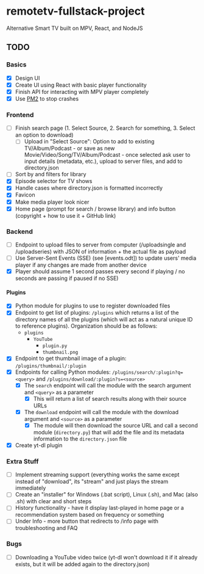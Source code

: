 # remotetv-fullstack-project
Alternative Smart TV built on MPV, React, and NodeJS

## TODO
### Basics
 - [X] Design UI
 - [X] Create UI using React with basic player functionality
 - [X] Finish API for interacting with MPV player completely
 - [X] Use [PM2](https://stackoverflow.com/questions/5999373/how-do-i-prevent-node-js-from-crashing-try-catch-doesnt-work) to stop crashes

### Frontend
 - [ ] Finish search page (1. Select Source, 2. Search for something, 3. Select an option to download)
	- [ ] Upload in "Select Source": Option to add to existing TV/Album/Podcast - or save as new Movie/Video/Song/TV/Album/Podcast - once selected ask user to input details (metadata, etc.), upload to server files, and add to directory.json
 - [ ] Sort by and filters for library
 - [X] Episode selector for TV shows
 - [X] Handle cases where directory.json is formatted incorrectly
 - [X] Favicon 
 - [X] Make media player look nicer
 - [X] Home page (prompt for search / browse library) and info button (copyright + how to use it + GitHub link)

### Backend
  - [ ] Endpoint to upload files to server from computer (/uploadsingle and /uploadseries) with JSON of information + the actual file as payload
  - [ ] Use Server-Sent Events (SSE) (see [events.odt]) to update users' media player if any changes are made from another device
  - [X] Player should assume 1 second passes every second if playing / no seconds are passing if paused if no SSE)

#### Plugins
 - [X] Python module for plugins to use to register downloaded files
 - [X] Endpoint to get list of plugins: `/plugins` which returns a list of the directory names of all the plugins (which will act as a natural unique ID to reference plugins). Organization should be as follows:
	 - `plugins`
		 + `YouTube`
			 * `plugin.py`
			 * `thumbnail.png`
 - [X] Endpoint to get thumbnail image of a plugin: `/plugins/thumbnail/:plugin`
 - [X] Endpoints for calling Python modules: `/plugins/search/:plugin?q=<query>` and `/plugins/download/:plugin?s=<source>`
	 - [X] The `search` endpoint will call the module with the search argument and `<query>` as a parameter
		 - [X] This will return a list of search results along with their source URLs
	 - [X] The `download` endpoint will call the module with the download argument and `<source>` as a parameter
		 - [X] The module will then download the source URL and call a second module (`directory.py`) that will add the file and its metadata information to the `directory.json` file
 - [X] Create yt-dl plugin
 
### Extra Stuff
 - [ ] Implement streaming support (everything works the same except instead of "download", its "stream" and just plays the stream immediately
- [ ] Create an "installer" for Windows (.bat script), Linux (.sh), and Mac (also .sh) with clear and short steps 
- [ ] History functionality - have it display last-played in home page or a recommendation system based on frequency or something
- [ ] Under Info - more button that redirects to /info page with troubleshooting and FAQ

### Bugs
 - [ ] Downloading a YouTube video twice (yt-dl won't download it if it already exists, but it will be added again to the directory.json)
